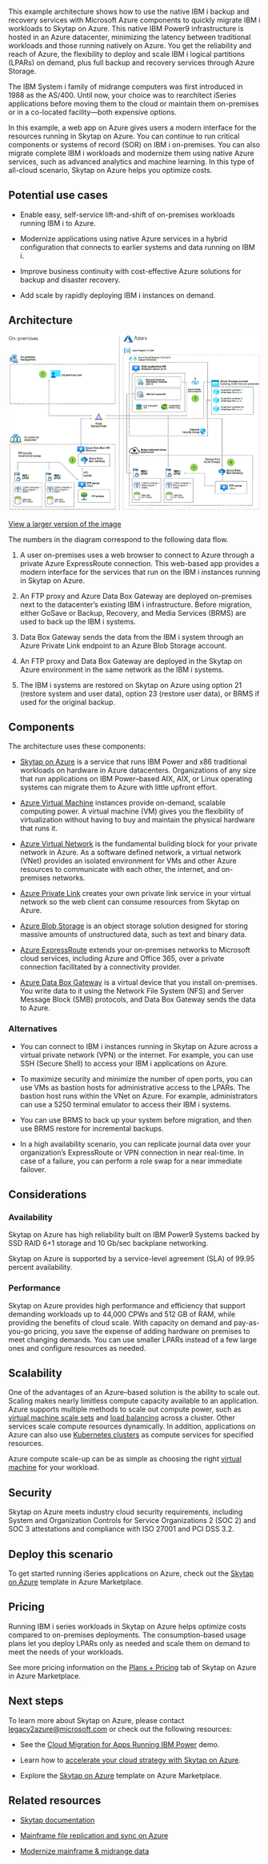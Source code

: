 This example architecture shows how to use the native IBM i backup and recovery
services with Microsoft Azure components to quickly migrate IBM i workloads to
Skytap on Azure. This native IBM Power9 infrastructure is hosted in an Azure
datacenter, minimizing the latency between traditional workloads and those
running natively on Azure. You get the reliability and reach of Azure, the
flexibility to deploy and scale IBM i logical partitions (LPARs) on demand, plus
full backup and recovery services through Azure Storage.

The IBM System i family of midrange computers was first introduced in 1988 as
the AS/400. Until now, your choice was to rearchitect iSeries applications
before moving them to the cloud or maintain them on-premises or in a co-located
facility—both expensive options.

In this example, a web app on Azure gives users a modern interface for the
resources running in Skytap on Azure. You can continue to run critical
components or systems of record (SOR) on IBM i on-premises. You can also migrate
complete IBM i workloads and modernize them using native Azure services, such as
advanced analytics and machine learning. In this type of all-cloud scenario,
Skytap on Azure helps you optimize costs.

## Potential use cases

-   Enable easy, self-service lift-and-shift of on-premises workloads running
    IBM i to Azure.

-   Modernize applications using native Azure services in a hybrid configuration
    that connects to earlier systems and data running on IBM i.

-   Improve business continuity with cost-effective Azure solutions for backup
    and disaster recovery.

-   Add scale by rapidly deploying IBM i instances on demand.

## Architecture

![Infographic of Microsoft Azure components used to migrate IBM i workloads to Skytap on Azure](media/migrate-ibm-i-series-applications-800.png)

 [View a larger version of the image](media/migrate-ibm-i-series-applications-v2.png)

The numbers in the diagram correspond to the following data flow.

1.  A user on-premises uses a web browser to connect to Azure through a private
    Azure ExpressRoute connection. This web-based app provides a modern
    interface for the services that run on the IBM i instances running in Skytap
    on Azure.

2.  An FTP proxy and Azure Data Box Gateway are deployed on-premises next to the
    datacenter’s existing IBM i infrastructure. Before migration, either GoSave
    or Backup, Recovery, and Media Services (BRMS) are used to back up the IBM i
    systems.

3.  Data Box Gateway sends the data from the IBM i system through an Azure
    Private Link endpoint to an Azure Blob Storage account.

4.  An FTP proxy and Data Box Gateway are deployed in the Skytap on Azure
    environment in the same network as the IBM i systems.

5.  The IBM i systems are restored on Skytap on Azure using option 21 (restore
    system and user data), option 23 (restore user data), or BRMS if used for
    the original backup.

## Components

The architecture uses these components:

-   [Skytap on
    Azure](https://azuremarketplace.microsoft.com/marketplace/apps/skytapinc.skytap-on-azure-main1?tab=overview)
    is a service that runs IBM Power and x86 traditional workloads on hardware
    in Azure datacenters. Organizations of any size that run applications on IBM
    Power–based AIX, AIX, or Linux operating systems can migrate them to Azure
    with little upfront effort.

-   [Azure Virtual
    Machine](https://azure.microsoft.com/services/virtual-machines/) instances
    provide on-demand, scalable computing power. A virtual machine (VM) gives
    you the flexibility of virtualization without having to buy and maintain the
    physical hardware that runs it.

-   [Azure Virtual
    Network](/azure/virtual-network/virtual-networks-overview)
    is the fundamental building block for your private network in Azure. As a
    software defined network, a virtual network (VNet) provides an isolated
    environment for VMs and other Azure resources to communicate with each
    other, the internet, and on-premises networks.

-   [Azure Private
    Link](/azure/private-link/private-link-overview)
    creates your own private link service in your virtual network so the web
    client can consume resources from Skytap on Azure.

-   [Azure Blob
    Storage](/azure/storage/blobs/storage-blobs-introduction)
    is an object storage solution designed for storing massive amounts of
    unstructured data, such as text and binary data.

-   [Azure
    ExpressRoute](/azure/expressroute/expressroute-introduction)
    extends your on-premises networks to Microsoft cloud services, including
    Azure and Office 365, over a private connection facilitated by a
    connectivity provider.

-   [Azure Data Box
    Gateway](/azure/databox-gateway/data-box-gateway-overview)
    is a virtual device that you install on-premises. You write data to it using
    the Network File System (NFS) and Server Message Block (SMB) protocols, and
    Data Box Gateway sends the data to Azure.

### Alternatives

-   You can connect to IBM i instances running in Skytap on Azure across a
    virtual private network (VPN) or the internet. For example, you can use SSH
    (Secure Shell) to access your IBM i applications on Azure.

-   To maximize security and minimize the number of open ports, you can use VMs
    as bastion hosts for administrative access to the LPARs. The bastion host
    runs within the VNet on Azure. For example, administrators can use a 5250
    terminal emulator to access their IBM i systems.

-   You can use BRMS to back up your system before migration, and then use BRMS
    restore for incremental backups.

-   In a high availability scenario, you can replicate journal data over your
    organization’s ExpressRoute or VPN connection in near real-time. In case of
    a failure, you can perform a role swap for a near immediate failover.

## Considerations

### Availability

Skytap on Azure has high reliability built on IBM Power9 Systems backed by SSD
RAID 6+1 storage and 10 Gb/sec backplane networking.

Skytap on Azure is supported by a service-level agreement (SLA) of 99.95 percent
availability.

### Performance

Skytap on Azure provides high performance and efficiency that support demanding
workloads up to 44,000 CPWs and 512 GB of RAM, while providing the benefits of
cloud scale. With capacity on demand and pay-as-you-go pricing, you save the
expense of adding hardware on premises to meet changing demands. You can use
smaller LPARs instead of a few large ones and configure resources as needed.

## Scalability

One of the advantages of an Azure–based solution is the ability to scale out.
Scaling makes nearly limitless compute capacity available to an application.
Azure supports multiple methods to scale out compute power, such as [virtual
machine scale
sets](/azure/virtual-machine-scale-sets/overview) and
[load
balancing](/azure/load-balancer/load-balancer-overview)
across a cluster. Other services scale compute resources dynamically. In
addition, applications on Azure can also use [Kubernetes
clusters](/azure/aks/concepts-clusters-workloads)
as compute services for specified resources.

Azure compute scale-up can be as simple as choosing the right [virtual
machine](https://azure.microsoft.com/services/virtual-machines/) for your
workload.

## Security

Skytap on Azure meets industry cloud security requirements, including System and
Organization Controls for Service Organizations 2 (SOC 2) and SOC 3 attestations
and compliance with ISO 27001 and PCI DSS 3.2.

## Deploy this scenario

To get started running iSeries applications on Azure, check out the [Skytap on
Azure](https://azuremarketplace.microsoft.com/marketplace/apps/skytapinc.skytap-on-azure-main1?tab=overview)
template in Azure Marketplace.

## Pricing 

Running IBM i series workloads in Skytap on Azure helps optimize costs compared
to on-premises deployments. The consumption-based usage plans let you deploy
LPARs only as needed and scale them on demand to meet the needs of your
workloads.

See more pricing information on the [Plans +
Pricing](https://azuremarketplace.microsoft.com/marketplace/apps/skytapinc.skytap-on-azure-main1?tab=PlansAndPrice)
tab of Skytap on Azure in Azure Marketplace.

## Next steps

To learn more about Skytap on Azure, please contact <legacy2azure@microsoft.com>
or check out the following resources:

-   See the [Cloud Migration for Apps Running IBM
    Power](https://techcommunity.microsoft.com/t5/video-hub/skytap-on-azure-cloud-migration-for-apps-running-ibm-power/m-p/1693588)
    demo.

-   Learn how to [accelerate your cloud strategy with Skytap on
    Azure](https://azure.microsoft.com/blog/accelerate-your-cloud-strategy-with-skytap-on-azure/).

-   Explore the [Skytap on
    Azure](https://azuremarketplace.microsoft.com/marketplace/apps/skytapinc.skytap-on-azure-main1?tab=overview)
    template on Azure Marketplace.

## Related resources 

-   [Skytap documentation](https://help.skytap.com/)

-   [Mainframe file replication and sync on
    Azure](/azure/architecture/solution-ideas/articles/mainframe-azure-file-replication)

-   [Modernize mainframe & midrange
    data](/azure/architecture/reference-architectures/migration/modernize-mainframe-data-to-azure)
